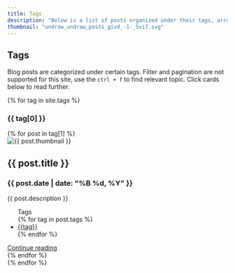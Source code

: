```yaml
---
title: Tags
description: "Below is a list of posts organized under their tags, arranged from the most recent to the oldest. Pagination does not work here due to Jekyll limitations."
thumbnail: "undraw_undraw_posts_givd_-1-_5vi7.svg"
---
```


## Tags

Blog posts are categorized under certain tags. Filter and pagination are not supported for this site, use the `ctrl + f` to find relevant topic. Click cards below to read further.

{% for tag in site.tags %}
  <div class="py-5">
    <h3 class="pb-2 border-bottom">{{ tag[0] }}</h3>
    <div class="row row-cols-1 row-cols-md-3 g-4 py-5">
      {% for post in tag[1] %}
          <div class="col">
            <div class="card h-100">
              <div class="p-4">
                <img class="card-img-top" src="{{ site.baseurl }}/assets/svgs/{{ post.thumbnail }}" alt="{{ post.thumbnail }}" style="aspect-ratio: 143 / 90;">
              </div>
              <div class="card-body border-top">
                <h2 class="h5 card-title">{{ post.title }}</h2>
                <h3 class="h6 card-subtitle mb-2 text-body-secondary">{{ post.date | date: "%B %d, %Y" }}</h3>
                <p class="card-text text-truncate" style="max-width: 100%;">{{ post.description }}</p>
              </div>
              <ul class="list-group list-group-flush">
                <div class="card-header">
                  Tags
                </div>
                {% for tag in post.tags %}
                  <li class="list-group-item">
                    <a class="card-link" href="{{site.baseurl}}/tags/#{{tag|slugize}}">{{tag}}</a>
                  </li>
                {% endfor %}
              </ul>
              <div class="card-body">
                <a href="{{ site.baseurl }}{{ post.url }}" class="card-link">Continue reading</a>
              </div>
            </div>
          </div>
      {% endfor %}
    </div>
  </div>
{% endfor %}